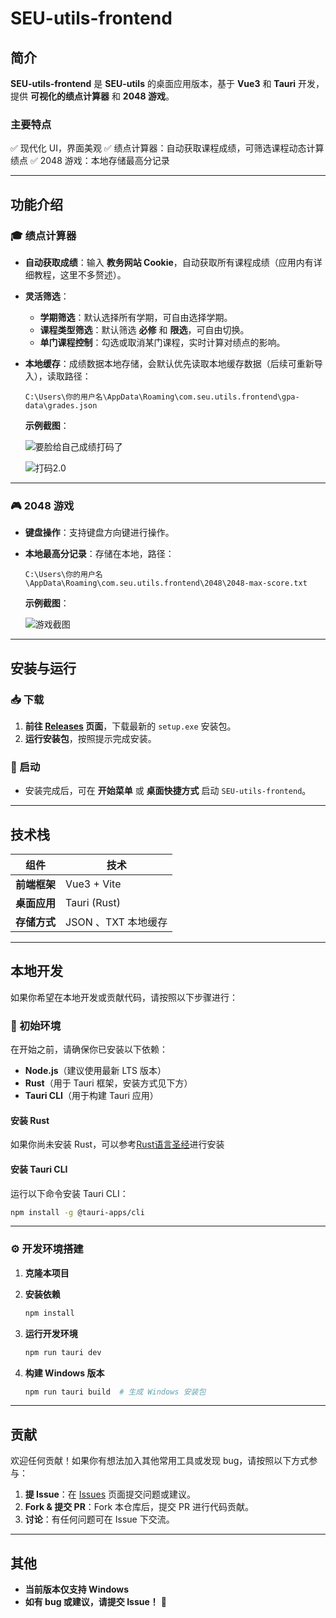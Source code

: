 # **SEU-utils-frontend**

## **简介**

**SEU-utils-frontend** 是 **SEU-utils** 的桌面应用版本，基于 **Vue3** 和 **Tauri** 开发，提供 **可视化的绩点计算器** 和 **2048 游戏**。

### **主要特点**

 ✅ 现代化 UI，界面美观
 ✅ 绩点计算器：自动获取课程成绩，可筛选课程动态计算绩点
 ✅ 2048 游戏：本地存储最高分记录

------

## **功能介绍**

### 🎓 **绩点计算器**

- **自动获取成绩**：输入 **教务网站 Cookie**，自动获取所有课程成绩（应用内有详细教程，这里不多赘述）。

- **灵活筛选**：

  - **学期筛选**：默认选择所有学期，可自由选择学期。
  - **课程类型筛选**：默认筛选 **必修** 和 **限选**，可自由切换。
  - **单门课程控制**：勾选或取消某门课程，实时计算对绩点的影响。

- **本地缓存**：成绩数据本地存储，会默认优先读取本地缓存数据（后续可重新导入），读取路径：

  ```
  C:\Users\你的用户名\AppData\Roaming\com.seu.utils.frontend\gpa-data\grades.json
  ```

  **示例截图**：

  ![要脸给自己成绩打码了](.\images-for-readme\S1.png)

  ![打码2.0](.\images-for-readme\S2.png)

  

------

### 🎮 **2048 游戏**

- **键盘操作**：支持键盘方向键进行操作。

- **本地最高分记录**：存储在本地，路径：

  ```
  C:\Users\你的用户名\AppData\Roaming\com.seu.utils.frontend\2048\2048-max-score.txt
  ```

  **示例截图**：

  ![游戏截图](.\images-for-readme\S4.png)

  

------

## **安装与运行**

### **📥 下载**

1. **前往 [Releases](https://github.com/twilight0702/SEU-utils-frontend/releases) 页面**，下载最新的 `setup.exe` 安装包。
2. **运行安装包**，按照提示完成安装。

### **🚀 启动**

- 安装完成后，可在 **开始菜单** 或 **桌面快捷方式** 启动 `SEU-utils-frontend`。

------

## **技术栈**

| 组件         | 技术                |
| ------------ | ------------------- |
| **前端框架** | Vue3 + Vite         |
| **桌面应用** | Tauri (Rust)        |
| **存储方式** | JSON 、TXT 本地缓存 |

---

## **本地开发**

如果你希望在本地开发或贡献代码，请按照以下步骤进行：  

### **📌 初始环境**  
在开始之前，请确保你已安装以下依赖：  
- **Node.js**（建议使用最新 LTS 版本）  
- **Rust**（用于 Tauri 框架，安装方式见下方）  
- **Tauri CLI**（用于构建 Tauri 应用）  

#### **安装 Rust**

如果你尚未安装 Rust，可以参考[Rust语言圣经](https://course.rs/first-try/installation.html)进行安装

#### **安装 Tauri CLI**

运行以下命令安装 Tauri CLI：
```sh
npm install -g @tauri-apps/cli
```

---

### **⚙️ 开发环境搭建**

1. **克隆本项目**
   
2. **安装依赖**
   ```sh
   npm install
   ```

3. **运行开发环境**
   
   ```sh
   npm run tauri dev
   ```
   
4. **构建 Windows 版本**
   ```sh
   npm run tauri build  # 生成 Windows 安装包
   ```

---

## **贡献**

欢迎任何贡献！如果你有想法加入其他常用工具或发现 bug，请按照以下方式参与：

1. **提 Issue**：在 [Issues](https://github.com/你的仓库/issues) 页面提交问题或建议。
2. **Fork & 提交 PR**：Fork 本仓库后，提交 PR 进行代码贡献。
3. **讨论**：有任何问题可在 Issue 下交流。

------

## **其他**

- **当前版本仅支持 Windows**
- **如有 bug 或建议，请提交 Issue！** 🎉
